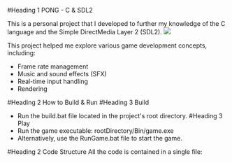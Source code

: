 #Heading 1 PONG - C & SDL2

This is a personal project that I developed to further my knowledge of the C language and the Simple DirectMedia Layer 2 (SDL2).
![](https://github.com/neozerahan/Pong-SDL2-/blob/main/Resources/Pong.gif)

This project helped me explore various game development concepts, including:

- Frame rate management
- Music and sound effects (SFX)
- Real-time input handling
- Rendering

#Heading 2 How to Build & Run
#Heading 3 Build
- Run the build.bat file located in the project's root directory.
#Heading 3 Play
- Run the game executable: rootDirectory/Bin/game.exe
- Alternatively, use the RunGame.bat file to start the game.

#Heading 2 Code Structure
All the code is contained in a single file:
